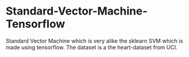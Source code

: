 # Standard-Vector-Machine-Tensorflow
Standard Vector Machine which is very alike the sklearn SVM which is made using tensorflow. The dataset is a the heart-dataset from UCI.
